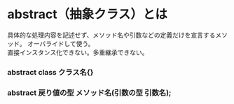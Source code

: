 # abstract（抽象クラス）とは
具体的な処理内容を記述せず、メソッド名や引数などの定義だけを宣言するメソッド。
オーバライドして使う。<br>
直接インスタンス化できない。多重継承できない。

### abstract class クラス名{}
### abstract 戻り値の型 メソッド名(引数の型 引数名);


